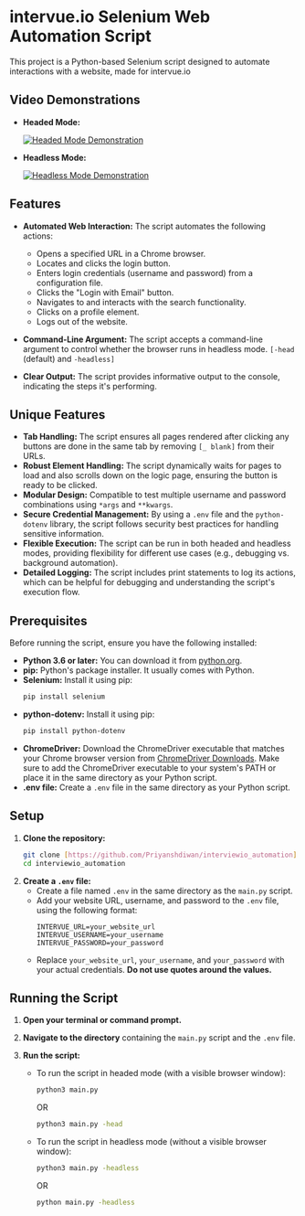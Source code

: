 #  intervue.io Selenium Web Automation Script

This project is a Python-based Selenium script designed to automate interactions with a website, made for intervue.io

## Video Demonstrations

* **Headed Mode:**

    [![Headed Mode Demonstration](http://img.youtube.com/vi/0/0.jpg)](https://youtu.be/0wNkCd6ctKA)

* **Headless Mode:**

    [![Headless Mode Demonstration](http://img.youtube.com/vi/1/0.jpg)](https://youtu.be/5ECsWxqHOeg)
    
## Features

* **Automated Web Interaction:** The script automates the following actions:
    * Opens a specified URL in a Chrome browser.
    * Locates and clicks the login button.
    * Enters login credentials (username and password) from a configuration file.
    * Clicks the "Login with Email" button.
    * Navigates to and interacts with the search functionality.
    * Clicks on a profile element.
    * Logs out of the website.

* **Command-Line Argument:** The script accepts a command-line argument to control whether the browser runs in headless mode. `[-head` (default) and `-headless]`

* **Clear Output:** The script provides informative output to the console, indicating the steps it's performing.

## Unique Features

* **Tab Handling:** The script ensures all pages rendered after clicking any buttons are done in the same tab by removing `[_ blank]` from their URLs.
* **Robust Element Handling:** The script dynamically waits for pages to load and also scrolls down on the logic page, ensuring the button is ready to be clicked.
* **Modular Design:** Compatible to test multiple username and password combinations using `*args` and `**kwargs`.
* **Secure Credential Management:** By using a `.env` file and the `python-dotenv` library, the script follows security best practices for handling sensitive information.
* **Flexible Execution:** The script can be run in both headed and headless modes, providing flexibility for different use cases (e.g., debugging vs. background automation).
* **Detailed Logging:** The script includes print statements to log its actions, which can be helpful for debugging and understanding the script's execution flow.

## Prerequisites

Before running the script, ensure you have the following installed:

* **Python 3.6 or later:** You can download it from [python.org](https://www.python.org/).
* **pip:** Python's package installer. It usually comes with Python.
* **Selenium:** Install it using pip:
    ```bash
    pip install selenium
    ```
* **python-dotenv:** Install it using pip:
    ```bash
    pip install python-dotenv
    ```
* **ChromeDriver:** Download the ChromeDriver executable that matches your Chrome browser version from [ChromeDriver Downloads](https://chromedriver.chromium.org/downloads). Make sure to add the ChromeDriver executable to your system's PATH or place it in the same directory as your Python script.
* **.env file:** Create a `.env` file in the same directory as your Python script.

## Setup

1.  **Clone the repository:**
    ```bash
    git clone [https://github.com/Priyanshdiwan/interviewio_automation](https://github.com/Priyanshdiwan/interviewio_automation)
    cd interviewio_automation
    ```
2.  **Create a `.env` file:**
    * Create a file named `.env` in the same directory as the `main.py` script.
    * Add your website URL, username, and password to the `.env` file, using the following format:
        ```
        INTERVUE_URL=your_website_url
        INTERVUE_USERNAME=your_username
        INTERVUE_PASSWORD=your_password
        ```
    * Replace `your_website_url`, `your_username`, and `your_password` with your actual credentials. **Do not use quotes around the values.**

## Running the Script

1.  **Open your terminal or command prompt.**
2.  **Navigate to the directory** containing the `main.py` script and the `.env` file.
3.  **Run the script:**

    * To run the script in headed mode (with a visible browser window):
        ```bash
        python3 main.py
        ```
        OR
        ```bash
        python3 main.py -head
        ```
    * To run the script in headless mode (without a visible browser window):
        ```bash
        python3 main.py -headless
        ```
        OR
        ```bash
        python main.py -headless
        ```


